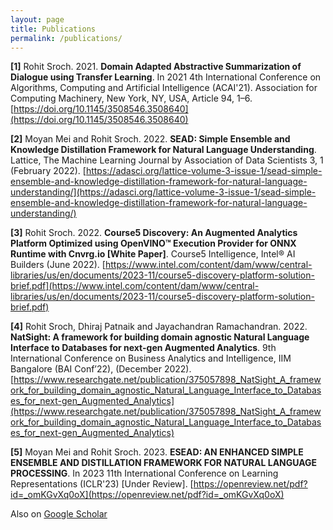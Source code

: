```yaml
---
layout: page
title: Publications
permalink: /publications/
---
```


**[1]** Rohit Sroch. 2021. **Domain Adapted Abstractive Summarization of Dialogue using Transfer Learning**. In 2021 4th International Conference on Algorithms, Computing and Artificial Intelligence (ACAI'21). Association for Computing Machinery, New York, NY, USA, Article 94, 1–6. [https://doi.org/10.1145/3508546.3508640](https://doi.org/10.1145/3508546.3508640)

**[2]** Moyan Mei and Rohit Sroch. 2022. **SEAD: Simple Ensemble and Knowledge Distillation Framework for Natural Language Understanding**. Lattice, The Machine Learning Journal by Association of Data Scientists 3, 1 (February 2022). [https://adasci.org/lattice-volume-3-issue-1/sead-simple-ensemble-and-knowledge-distillation-framework-for-natural-language-understanding/](https://adasci.org/lattice-volume-3-issue-1/sead-simple-ensemble-and-knowledge-distillation-framework-for-natural-language-understanding/)

**[3]** Rohit Sroch. 2022. **Course5 Discovery: An Augmented Analytics Platform Optimized using OpenVINO™ Execution Provider for ONNX Runtime with Cnvrg.io [White Paper]**. Course5 Intelligence, Intel® AI Builders (June 2022). [https://www.intel.com/content/dam/www/central-libraries/us/en/documents/2023-11/course5-discovery-platform-solution-brief.pdf](https://www.intel.com/content/dam/www/central-libraries/us/en/documents/2023-11/course5-discovery-platform-solution-brief.pdf)

**[4]** Rohit Sroch, Dhiraj Patnaik and  Jayachandran Ramachandran. 2022. **NatSight: A framework for building domain agnostic Natural Language Interface to Databases for next-gen Augmented Analytics**. 9th International Conference on Business Analytics and Intelligence, IIM Bangalore (BAI Conf’22), (December 2022). [https://www.researchgate.net/publication/375057898_NatSight_A_framework_for_building_domain_agnostic_Natural_Language_Interface_to_Databases_for_next-gen_Augmented_Analytics](https://www.researchgate.net/publication/375057898_NatSight_A_framework_for_building_domain_agnostic_Natural_Language_Interface_to_Databases_for_next-gen_Augmented_Analytics)

**[5]** Moyan Mei and Rohit Sroch. 2023. **ESEAD: AN ENHANCED SIMPLE ENSEMBLE AND DISTILLATION FRAMEWORK FOR NATURAL LANGUAGE
PROCESSING**. In 2023 11th International Conference on Learning Representations (ICLR'23) [Under Review]. [https://openreview.net/pdf?id=_omKGvXq0oX](https://openreview.net/pdf?id=_omKGvXq0oX)

Also on [Google Scholar](https://scholar.google.com/citations?user=InqxsuEAAAAJ&hl=en&oi=sra)
